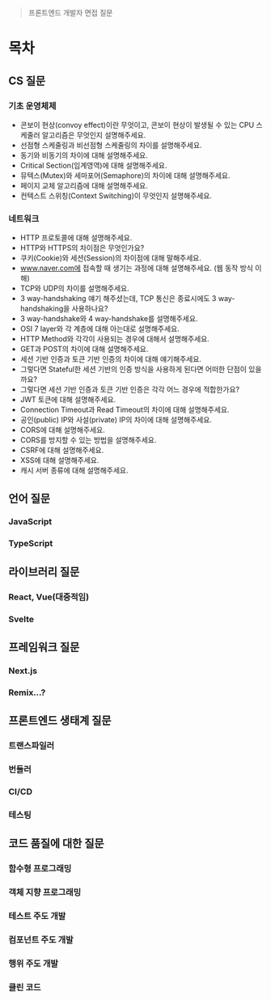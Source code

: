 > 프론트엔드 개발자 면접 질문

# 목차
## CS 질문
### 기초 운영체제
- 콘보이 현상(convoy effect)이란 무엇이고, 콘보이 현상이 발생될 수 있는 CPU 스케줄러 알고리즘은 무엇인지 설명해주세요.
- 선점형 스케줄링과 비선점형 스케줄링의 차이를 설명해주세요.
- 동기와 비동기의 차이에 대해 설명해주세요.
- Critical Section(임계영역)에 대해 설명해주세요.
- 뮤텍스(Mutex)와 세마포어(Semaphore)의 차이에 대해 설명해주세요.
- 페이지 교체 알고리즘에 대해 설명해주세요.
- 컨텍스트 스위칭(Context Switching)이 무엇인지 설명해주세요.

### 네트워크
- HTTP 프로토콜에 대해 설명해주세요.
- HTTP와 HTTPS의 차이점은 무엇인가요?
- 쿠키(Cookie)와 세션(Session)의 차이점에 대해 말해주세요.
- www.naver.com에 접속할 때 생기는 과정에 대해 설명해주세요. (웹 동작 방식 이해)
- TCP와 UDP의 차이를 설명해주세요.
- 3 way-handshaking 얘기 해주셨는데, TCP 통신은 종료시에도 3 way-handshaking을 사용하나요?
- 3 way-handshake와 4 way-handshake를 설명해주세요.
- OSI 7 layer와 각 계층에 대해 아는대로 설명해주세요.
- HTTP Method와 각각이 사용되는 경우에 대해서 설명해주세요.
- GET과 POST의 차이에 대해 설명해주세요.
- 세션 기반 인증과 토큰 기반 인증의 차이에 대해 얘기해주세요.
- 그렇다면 Stateful한 세션 기반의 인증 방식을 사용하게 된다면 어떠한 단점이 있을까요?
- 그렇다면 세션 기반 인증과 토큰 기반 인증은 각각 어느 경우에 적합한가요?
- JWT 토큰에 대해 설명해주세요.
- Connection Timeout과 Read Timeout의 차이에 대해 설명해주세요.
- 공인(public) IP와 사설(private) IP의 차이에 대해 설명해주세요.
- CORS에 대해 설명해주세요.
- CORS를 방지할 수 있는 방법을 설명해주세요.
- CSRF에 대해 설명해주세요.
- XSS에 대해 설명해주세요.
- 캐시 서버 종류에 대해 설명해주세요.

## 언어 질문
### JavaScript
### TypeScript


## 라이브러리 질문
### React, Vue(대중적임)
### Svelte

## 프레임워크 질문
### Next.js
### Remix...?

## 프론트엔드 생태계 질문
### 트랜스파일러
### 번들러
### CI/CD
### 테스팅

## 코드 품질에 대한 질문
### 함수형 프로그래밍
### 객체 지향 프로그래밍
### 테스트 주도 개발
### 컴포넌트 주도 개발
### 행위 주도 개발
### 클린 코드
